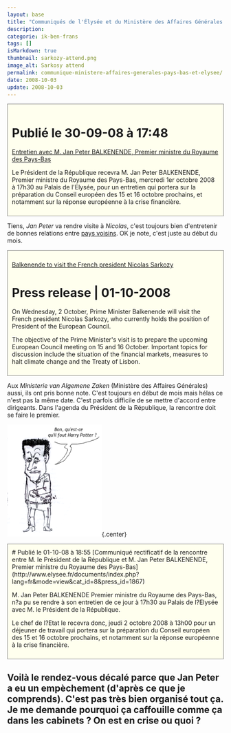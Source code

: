 ```yaml
---
layout: base
title: "Communiqués de l'Élysée et du Ministère des Affaires Générales des Pays-Bas"
description: 
categorie: ik-ben-frans
tags: []
isMarkdown: true
thumbnail: sarkozy-attend.png
image_alt: Sarkosy attend
permalink: communique-ministere-affaires-generales-pays-bas-et-elysee/
date: 2008-10-03
update: 2008-10-03
---
```




<!-- HTML -->
<div style="border:1px solid grey; background-color:#FFFFEE; padding:10px;">
<!-- / HTML -->

# Publié le 30-09-08 à 17:48
  	
[Entretien avec M. Jan Peter BALKENENDE, Premier ministre du Royaume des Pays-Bas](http://www.elysee.fr/documents/index.php?lang=fr&mode=view&cat_id=8&press_id=1858)

Le Président de la République recevra M. Jan Peter BALKENENDE, Premier ministre du Royaume des Pays-Bas, mercredi 1er octobre 2008 à 17h30 au Palais de l'Elysée, pour un entretien qui portera sur la préparation du Conseil européen des 15 et 16 octobre prochains, et notamment sur la réponse européenne à la crise financière.

<!-- HTML -->
</div>
<!-- / HTML -->


Tiens, *Jan Peter* va rendre visite à *Nicolas*, c'est toujours bien d'entretenir de bonnes relations entre [pays voisins](/15km-de-frontiere-commune). OK je note, c'est juste au début du mois.

<!-- HTML -->
<div style="border:1px solid grey; background-color:#FFFFEE; padding:10px;">
<!-- / HTML -->

[Balkenende to visit the French president Nicolas Sarkozy](http://www.minaz.nl/english/News/Press_releases_and_news_items/2008/Oktober/Balkenende_to_visit_the_French_president_Nicolas_Sarkozy)

# Press release | 01-10-2008

On Wednesday, 2 October, Prime Minister Balkenende will visit the French president Nicolas Sarkozy, who currently holds the position of President of the European Council.

The objective of the Prime Minister's visit is to prepare the upcoming European Council meeting on 15 and 16 October. Important topics for discussion include the situation of the financial markets, measures to halt climate change and the Treaty of Lisbon.

<!-- HTML -->
</div>
<!-- / HTML -->

Aux *Ministerie van Algemene Zaken* (Ministère des Affaires Générales) aussi, ils ont pris bonne note. C'est toujours en début de mois mais hélas ce n'est pas la même date. C'est parfois difficile de se mettre d'accord entre dirigeants. Dans l'agenda du Président de la République, la rencontre doit se faire le premier.

![Sarkosy attend](sarkozy-attend.png){.center}


<!-- HTML -->
<div style="border:1px solid grey; background-color:#FFFFEE; padding:10px;">
<!-- / HTML -->
# Publié le 01-10-08 à 18:55
[Communiqué rectificatif de la rencontre entre M. le Président de la République et M. Jan Peter BALKENENDE, Premier ministre du Royaume des Pays-Bas](http://www.elysee.fr/documents/index.php?lang=fr&mode=view&cat_id=8&press_id=1867)
	

M. Jan Peter BALKENENDE Premier ministre du Royaume des Pays-Bas, n?a pu se rendre à son entretien de ce jour à 17h30 au Palais de l?Elysée avec M. le Président de la République.

Le chef de l?Etat le recevra donc, jeudi 2 octobre 2008 à 13h00 pour un déjeuner de travail qui portera sur la préparation du Conseil européen des 15 et 16 octobre prochains, et notamment sur la réponse européenne à la crise financière.
<!-- HTML -->
</div>
<!-- / HTML -->

Voilà le rendez-vous décalé parce que Jan Peter a eu un empèchement (d'après ce que je comprends). C'est pas très bien organisé tout ça. Je me demande pourquoi ça caffouille comme ça dans les cabinets ? On est en crise ou quoi ?
---